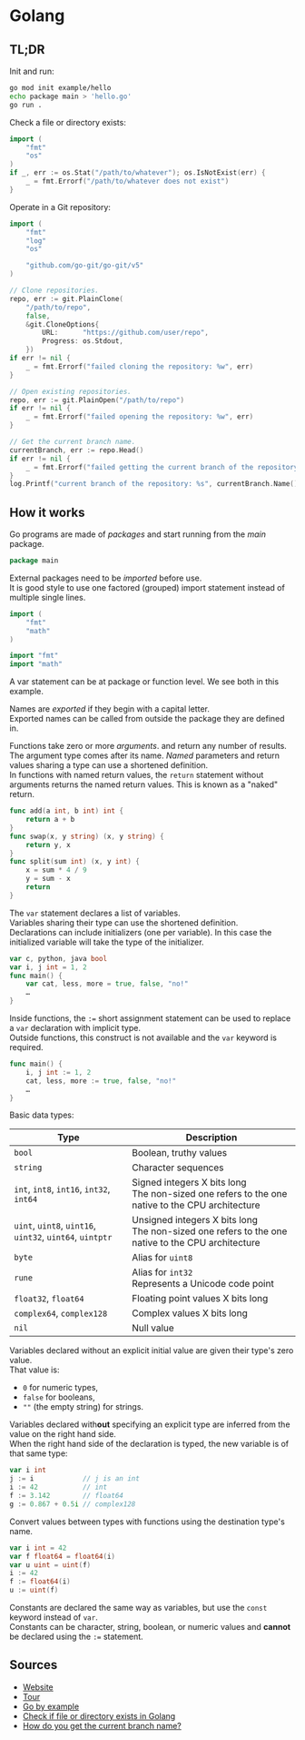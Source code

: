 # Golang

## TL;DR

Init and run:

```sh
go mod init example/hello
echo package main > 'hello.go'
go run .
```

Check a file or directory exists:

```go
import (
    "fmt"
    "os"
)
if _, err := os.Stat("/path/to/whatever"); os.IsNotExist(err) {
	_ = fmt.Errorf("/path/to/whatever does not exist")
}
```

Operate in a Git repository:

```go
import (
    "fmt"
    "log"
    "os"

    "github.com/go-git/go-git/v5"
)

// Clone repositories.
repo, err := git.PlainClone(
    "/path/to/repo",
    false,
    &git.CloneOptions{
        URL:      "https://github.com/user/repo",
        Progress: os.Stdout,
    })
if err != nil {
    _ = fmt.Errorf("failed cloning the repository: %w", err)
}

// Open existing repositories.
repo, err := git.PlainOpen("/path/to/repo")
if err != nil {
    _ = fmt.Errorf("failed opening the repository: %w", err)
}

// Get the current branch name.
currentBranch, err := repo.Head()
if err != nil {
    _ = fmt.Errorf("failed getting the current branch of the repository: %w", err)
}
log.Printf("current branch of the repository: %s", currentBranch.Name().Short())
```

## How it works

Go programs are made of _packages_ and start running from the _main_ package.

```go
package main
```

External packages need to be _imported_ before use.<br/>
It is good style to use one factored (grouped) import statement instead of multiple single lines.

```go
import (
    "fmt"
    "math"
)
```
```go
import "fmt"
import "math"
```

A var statement can be at package or function level. We see both in this example. 

Names are _exported_ if they begin with a capital letter.<br/>
Exported names can be called from outside the package they are defined in.

Functions take zero or more _arguments_. and return any number of results.<br/>
The argument type comes after its name. _Named_ parameters and return values sharing a type can use a shortened definition.<br/>
In functions with named return values, the `return` statement without arguments returns the named return values. This is known as a "naked" return. 

```go
func add(a int, b int) int {
    return a + b
}
func swap(x, y string) (x, y string) {
    return y, x
}
func split(sum int) (x, y int) {
	x = sum * 4 / 9
	y = sum - x
	return
}
```

The `var` statement declares a list of variables.<br/>
Variables sharing their type can use the shortened definition.<br/>
Declarations can include initializers (one per variable). In this case the initialized variable will take the type of the initializer.

```go
var c, python, java bool
var i, j int = 1, 2
func main() {
    var cat, less, more = true, false, "no!"
    …
}
```

Inside functions, the `:=` short assignment statement can be used to replace a `var` declaration with implicit type.<br/>
Outside functions, this construct is not available and the `var` keyword is required.

```go
func main() {
    i, j int := 1, 2
    cat, less, more := true, false, "no!"
    …
}
```

Basic data types:

| Type                                                     | Description                                                                                          |
| -------------------------------------------------------- | ---------------------------------------------------------------------------------------------------- |
| `bool`                                                   | Boolean, truthy values                                                                               |
| `string`                                                 | Character sequences                                                                                  |
| `int`, `int8`, `int16`, `int32`, `int64`                 | Signed integers X bits long<br/>The non-sized one refers to the one native to the CPU architecture   |
| `uint`, `uint8`, `uint16`, `uint32`, `uint64`, `uintptr` | Unsigned integers X bits long<br/>The non-sized one refers to the one native to the CPU architecture |
| `byte`                                                   | Alias for `uint8`                                                                                    |
| `rune`                                                   | Alias for `int32`<br/>Represents a Unicode code point                                                |
| `float32`, `float64`                                     | Floating point values X bits long                                                                    |
| `complex64`, `complex128`                                | Complex values X bits long                                                                           |
| `nil`                                                    | Null value                                                                                           |

Variables declared without an explicit initial value are given their type's zero value.<br/>
That value is:

- `0` for numeric types,
- `false` for booleans,
- `""` (the empty string) for strings.

Variables declared with**out** specifying an explicit type are inferred from the value on the right hand side.<br/>
When the right hand side of the declaration is typed, the new variable is of that same type:

```go
var i int
j := i            // j is an int
i := 42           // int
f := 3.142        // float64
g := 0.867 + 0.5i // complex128
```

Convert values between types with functions using the destination type's name.

```go
var i int = 42
var f float64 = float64(i)
var u uint = uint(f)
i := 42
f := float64(i)
u := uint(f)
```

Constants are declared the same way as variables, but use the `const` keyword instead of `var`.<br/>
Constants can be character, string, boolean, or numeric values and **cannot** be declared using the `:=` statement. 

## Sources

- [Website]
- [Tour]
- [Go by example]
- [Check if file or directory exists in Golang]
- [How do you get the current branch name?]

<!--
  References
  -->

<!-- Upstream -->
[tour]: https://go.dev/tour/welcome/1
[website]: https://go.dev/doc/tutorial/getting-started

<!-- Others -->
[check if file or directory exists in golang]: https://gist.github.com/mattes/d13e273314c3b3ade33f
[go by example]: https://gobyexample.com
[how do you get the current branch name?]: https://github.com/src-d/go-git/issues/1129
